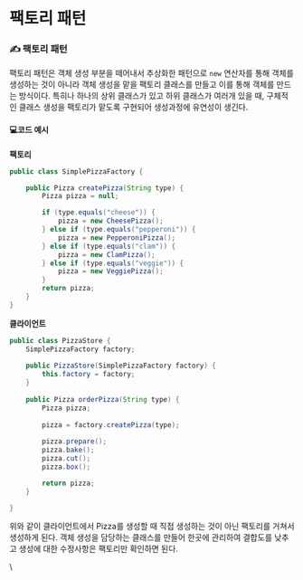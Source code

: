 # 팩토리 패턴

### ✍ 팩토리 패턴 <a href="#undefined" id="undefined"></a>

팩토리 패턴은 객체 생성 부분을 떼어내서 추상화한 패턴으로 `new` 연산자를 통해 객체를 생성하는 것이 아니라 객체 생성을 맡을 팩토리 클래스를 만들고 이를 통해 객체를 만드는 방식이다. 특히나 하나의 상위 클래스가 있고 하위 클래스가 여러개 있을 때, 구체적인 클래스 생성을 팩토리가 맡도록 구현되어 생성과정에 유연성이 생긴다.

#### 💻코드 예시 <a href="#undefined" id="undefined"></a>

**팩토리**

```java
public class SimplePizzaFactory {

	public Pizza createPizza(String type) { 
		Pizza pizza = null;

		if (type.equals("cheese")) {
			pizza = new CheesePizza();
		} else if (type.equals("pepperoni")) {
			pizza = new PepperoniPizza();
		} else if (type.equals("clam")) {
			pizza = new ClamPizza();
		} else if (type.equals("veggie")) {
			pizza = new VeggiePizza();
		}
		return pizza;
	}
}
```

**클라이언트**

```java
public class PizzaStore {
	SimplePizzaFactory factory; 
 
	public PizzaStore(SimplePizzaFactory factory) {
		this.factory = factory;
	}
 
	public Pizza orderPizza(String type) {
		Pizza pizza;
 
		pizza = factory.createPizza(type);
 
		pizza.prepare();
		pizza.bake();
		pizza.cut();
		pizza.box();

		return pizza;
	}

}
```

위와 같이 클라이언트에서 Pizza를 생성할 때 직접 생성하는 것이 아닌 팩토리를 거쳐서 생성하게 된다. 객체 생성을 담당하는 클래스를 만들어 한곳에 관리하여 결합도를 낮추고 생성에 대한 수정사항은 팩토리만 확인하면 된다.

\
